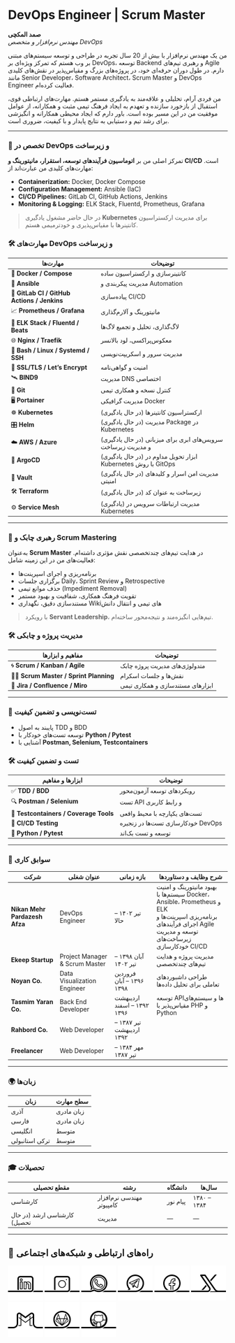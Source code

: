 # DevOps Engineer | Scrum Master

**صمد المکچی**  
*مهندس نرم‌افزار و متخصص DevOps*

من یک مهندس نرم‌افزار با بیش از 20 سال تجربه در طراحی و توسعه سیستم‌های مبتنی بر وب هستم که تمرکز ویژه‌ای بر DevOps، توسعه Backend و رهبری تیم‌های Agile دارم. در طول دوران حرفه‌ای خود، در پروژه‌های بزرگ و مقیاس‌پذیر در نقش‌های کلیدی مانند Senior Developer، Software Architect، Scrum Master و DevOps Engineer فعالیت کرده‌ام.

من فردی آرام، تحلیلی و علاقه‌مند به یادگیری مستمر هستم. مهارت‌های ارتباطی قوی، استقبال از بازخورد سازنده و تعهدم به ایجاد فرهنگ تیمی مثبت و همکارانه، از عوامل موفقیت من در این مسیر بوده است. باور دارم که ایجاد محیطی همکارانه و انگیزشی برای رشد تیم و دستیابی به نتایج پایدار و با کیفیت، ضروری است.

---

### 🔧 تخصص در DevOps و زیرساخت
تمرکز اصلی من بر **اتوماسیون فرآیندهای توسعه، استقرار، مانیتورینگ و CI/CD** است. مهارت‌های کلیدی من عبارت‌اند از:

- **Containerization:** Docker, Docker Compose  
- **Configuration Management:** Ansible (IaC)  
- **CI/CD Pipelines:** GitLab CI, GitHub Actions, Jenkins  
- **Monitoring & Logging:** ELK Stack, Fluentd, Prometheus, Grafana  

> در حال حاضر مشغول یادگیری **Kubernetes** برای مدیریت ارکستراسیون کانتینرها با مقیاس‌پذیری و خودترمیمی هستم.

### 🛠 مهارت‌های DevOps و زیرساخت

| مهارت‌ها | توضیحات |
|----------|----------|
| 🐳 **Docker / Compose** | کانتینرسازی و ارکستراسیون ساده |
| 🤖 **Ansible** | مدیریت پیکربندی و Automation |
| 🔁 **GitLab CI / GitHub Actions / Jenkins** | پیاده‌سازی CI/CD |
| 📈 **Prometheus / Grafana** | مانیتورینگ و آلارم‌گذاری |
| 🔎 **ELK Stack / Fluentd / Beats** | لاگ‌گذاری، تحلیل و تجمیع لاگ‌ها |
| 🌐 **Nginx / Traefik** | معکوس‌پراکسی، لود بالانسر |
| 🐚 **Bash / Linux / Systemd / SSH** | مدیریت سرور و اسکریپت‌نویسی |
| 🔐 **SSL/TLS / Let’s Encrypt** | امنیت و گواهی‌نامه |
| 🛰 **BIND9** | مدیریت DNS اختصاصی |
| 🔧 **Git** | کنترل نسخه و همکاری تیمی |
| 🖥 **Portainer** | مدیریت گرافیکی Docker |
| ☸️ **Kubernetes** | (در حال یادگیری) ارکستراسیون کانتینرها |
| 🎛 **Helm** | (در حال یادگیری) مدیریت Package در Kubernetes |
| ☁️ **AWS / Azure** | (در حال یادگیری) سرویس‌های ابری برای میزبانی و مدیریت زیرساخت |
| 🚀 **ArgoCD** | (در حال یادگیری) ابزار تحویل مداوم در Kubernetes با روش GitOps |
| 🔐 **Vault** | (در حال یادگیری) مدیریت امن اسرار و کلیدهای امنیتی |
| 🛠️ **Terraform** | (در حال یادگیری) زیرساخت به عنوان کد |
| ⚙️ **Service Mesh** | (یادگیری) مدیریت ارتباطات سرویس در Kubernetes |
---

### 🧠 رهبری چابک و Scrum Mastering
به‌عنوان **Scrum Master** در هدایت تیم‌های چندتخصصی نقش مؤثری داشته‌ام. فعالیت‌های من در این زمینه شامل:

- برنامه‌ریزی و اجرای اسپرینت‌ها  
- برگزاری جلسات Daily، Sprint Review و Retrospective  
- حذف موانع تیمی (Impediment Removal)  
- تقویت فرهنگ همکاری، شفافیت و بهبود مستمر 
- مستندسازی دقیق، نگهداری Wikiهای تیمی و انتقال دانش  

> با رویکرد **Servant Leadership**، تیم‌هایی انگیزه‌مند و نتیجه‌محور ساخته‌ام.

### 🛠 مدیریت پروژه و چابکی

| مفاهیم و ابزارها | توضیحات |
|------------------|----------|
| 🌀 **Scrum / Kanban / Agile** | متدولوژی‌های مدیریت پروژه چابک |
| 👨‍🏫 **Scrum Master / Sprint Planning** | نقش‌ها و جلسات اسکرام |
| 📝 **Jira / Confluence / Miro** | ابزارهای مستندسازی و همکاری تیمی |

---
### 🧪 تست‌نویسی و تضمین کیفیت

- پایبند به اصول TDD و BDD  
- توسعه تست‌های خودکار با **Python / Pytest**  
- آشنایی با **Postman, Selenium, Testcontainers**

### 🛠 تست و تضمین کیفیت

| ابزارها و مفاهیم | توضیحات |
|------------------|----------|
| ✅ **TDD / BDD** | رویکردهای توسعه آزمون‌محور |
| 🔍 **Postman / Selenium** | تست API و رابط کاربری |
| 🧪 **Testcontainers / Coverage Tools** | تست‌های یکپارچه با محیط واقعی |
| 🧬 **CI/CD Testing** | خودکارسازی تست‌ها در زنجیره DevOps |
| 🐍 **Python / Pytest** | توسعه و تست بک‌اند |

---

### 💼 سوابق کاری

| شرکت                  | عنوان شغلی           | بازه زمانی               | شرح وظایف و دستاوردها                                    |
|-----------------------|--------------------------|----------------------|----------------------------------------------------------|
| **Nikan Mehr Pardazesh Afza** | DevOps Engineer  | تیر ۱۴۰۲ – حالا | بهبود مانیتورینگ و امنیت سیستم‌ها با Docker، Ansible، Prometheus و ELK<br>برنامه‌ریزی اسپرینت‌ها و اجرای فرآیندهای Agile<br>توسعه و مدیریت زیرساخت‌های خودکارسازی CI/CD |
| **Ekeep Startup**      | Project Manager & Scrum Master | آبان ۱۳۹۸ – تیر ۱۴۰۲ | مدیریت پروژه و هدایت تیم‌های چندتخصصی                  |
| **Noyan Co.**          | Data Visualization Engineer | فروردین ۱۳۹۶ – آبان ۱۳۹۸ | طراحی داشبوردهای تعاملی برای تحلیل داده‌ها             |
| **Tasmim Yaran Co.**   | Back End Developer         | اردیبهشت ۱۳۹۲ – اسفند ۱۳۹۶ | توسعه APIها و سیستم‌های مقیاس‌پذیر با PHP و Python       |
| **Rahbord Co.**        | Web Developer              | تیر ۱۳۸۷ – اردیبهشت ۱۳۹۲ |                                                          |
| **Freelancer**         | Web Developer              | مهر ۱۳۸۴ – تیر ۱۳۸۷  |                                                          |

---

### 🌍 زبان‌ها

| زبان             | سطح مهارت     |
|------------------|----------------|
| آذری             | زبان مادری      |
| فارسی            | زبان مادری      |
| انگلیسی          | متوسط           |
| ترکی استانبولی   | متوسط           |

---

### 🎓 تحصیلات

| مقطع تحصیلی                  | رشته                       | دانشگاه     | سال‌ها           |
|-----------------------------|-----------------------------|-------------|------------------|
| کارشناسی                    | مهندسی نرم‌افزار کامپیوتر   | پیام نور     | ۱۳۸۰ – ۱۳۸۴      |
| کارشناسی ارشد (در حال تحصیل) | مدیریت                     | —           | —                |

---

## 📡 راه‌های ارتباطی و شبکه‌های اجتماعی

[![1.01]][01] [![1.02]][02] [![1.03]][03] [![1.04]][04] [![1.06]][06] [![1.05]][05] [![1.07]][07] [![1.10]][10] [![1.11]][11]

[01]: https://www.linkedin.com/in/samad-elmakchi  
[02]: https://www.instagram.com/samad.elmakchi  
[03]: https://wa.me/989141189645  
[04]: https://t.me/samadelmakchi  
[05]: https://x.com/elmakchi  
[06]: https://facebook.com/samad.elmakchi  
[07]: mailto:samad.elmakchi@gmail.com  
[10]: https://gitlab.com/samadelmakchi  
[11]: https://github.com/samadelmakchi  

[1.01]: social/linkedin.png (LinkedIn)  
[1.02]: social/instagram.png (Instagram)  
[1.03]: social/whatsapp.png (WhatsApp)  
[1.04]: social/telegram.png (Telegram)  
[1.05]: social/x.png (X)  
[1.06]: social/facebook.png (Facebook)  
[1.07]: social/gmail.png (Gmail)  
[1.10]: social/gitlab.png (Gitlab)  
[1.11]: social/github.png (Github)
